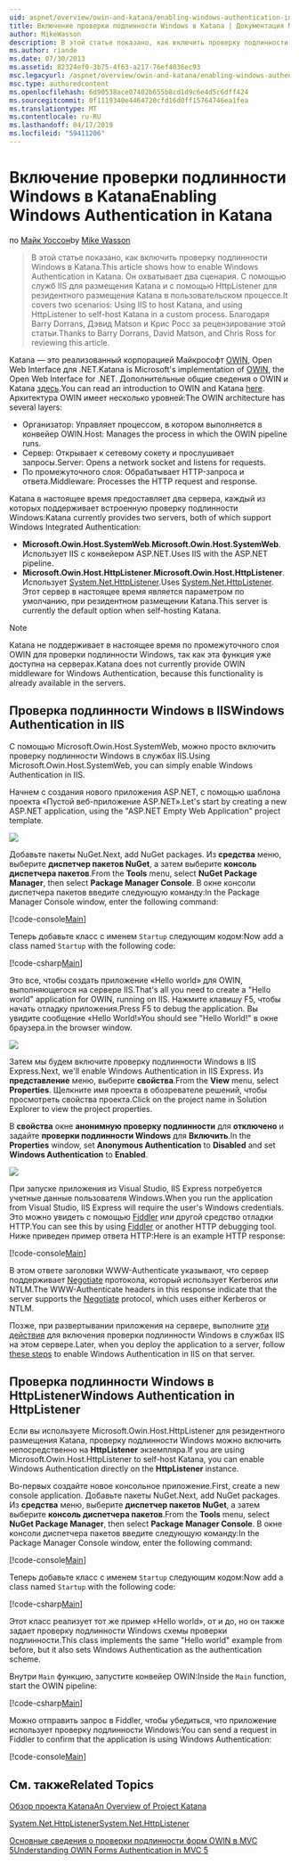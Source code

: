 ```yaml
---
uid: aspnet/overview/owin-and-katana/enabling-windows-authentication-in-katana
title: Включение проверки подлинности Windows в Katana | Документация Майкрософт
author: MikeWasson
description: В этой статье показано, как включить проверку подлинности Windows в Katana. Он охватывает два сценария. С помощью служб IIS для размещения Katana и с помощью HttpListener для резидентного размещения Kat...
ms.author: riande
ms.date: 07/30/2013
ms.assetid: 82324ef0-3b75-4f63-a217-76ef4036ec93
msc.legacyurl: /aspnet/overview/owin-and-katana/enabling-windows-authentication-in-katana
msc.type: authoredcontent
ms.openlocfilehash: 6d90538ace07402b655b8cd1d9c6e4d5c6dff424
ms.sourcegitcommit: 0f1119340e4464720cfd16d0ff15764746ea1fea
ms.translationtype: MT
ms.contentlocale: ru-RU
ms.lasthandoff: 04/17/2019
ms.locfileid: "59411206"
---
```

# <a name="enabling-windows-authentication-in-katana"></a><span data-ttu-id="69495-104">Включение проверки подлинности Windows в Katana</span><span class="sxs-lookup"><span data-stu-id="69495-104">Enabling Windows Authentication in Katana</span></span>

<span data-ttu-id="69495-105">по [Майк Уоссон](https://github.com/MikeWasson)</span><span class="sxs-lookup"><span data-stu-id="69495-105">by [Mike Wasson](https://github.com/MikeWasson)</span></span>

> <span data-ttu-id="69495-106">В этой статье показано, как включить проверку подлинности Windows в Katana.</span><span class="sxs-lookup"><span data-stu-id="69495-106">This article shows how to enable Windows Authentication in Katana.</span></span> <span data-ttu-id="69495-107">Он охватывает два сценария. С помощью служб IIS для размещения Katana и с помощью HttpListener для резидентного размещения Katana в пользовательском процессе.</span><span class="sxs-lookup"><span data-stu-id="69495-107">It covers two scenarios: Using IIS to host Katana, and using HttpListener to self-host Katana in a custom process.</span></span> <span data-ttu-id="69495-108">Благодаря Barry Dorrans, Дэвид Matson и Крис Росс за рецензирование этой статьи.</span><span class="sxs-lookup"><span data-stu-id="69495-108">Thanks to Barry Dorrans, David Matson, and Chris Ross for reviewing this article.</span></span>


<span data-ttu-id="69495-109">Katana — это реализованный корпорацией Майкрософт [OWIN](http://owin.org/), Open Web Interface для .NET.</span><span class="sxs-lookup"><span data-stu-id="69495-109">Katana is Microsoft's implementation of [OWIN](http://owin.org/), the Open Web Interface for .NET.</span></span> <span data-ttu-id="69495-110">Дополнительные общие сведения о OWIN и Katana [здесь](an-overview-of-project-katana.md).</span><span class="sxs-lookup"><span data-stu-id="69495-110">You can read an introduction to OWIN and Katana [here](an-overview-of-project-katana.md).</span></span> <span data-ttu-id="69495-111">Архитектура OWIN имеет несколько уровней:</span><span class="sxs-lookup"><span data-stu-id="69495-111">The OWIN architecture has several layers:</span></span>

- <span data-ttu-id="69495-112">Организатор: Управляет процессом, в котором выполняется в конвейер OWIN.</span><span class="sxs-lookup"><span data-stu-id="69495-112">Host: Manages the process in which the OWIN pipeline runs.</span></span>
- <span data-ttu-id="69495-113">Сервер: Открывает к сетевому сокету и прослушивает запросы.</span><span class="sxs-lookup"><span data-stu-id="69495-113">Server: Opens a network socket and listens for requests.</span></span>
- <span data-ttu-id="69495-114">По промежуточного слоя: Обрабатывает HTTP-запроса и ответа.</span><span class="sxs-lookup"><span data-stu-id="69495-114">Middleware: Processes the HTTP request and response.</span></span>

<span data-ttu-id="69495-115">Katana в настоящее время предоставляет два сервера, каждый из которых поддерживает встроенную проверку подлинности Windows:</span><span class="sxs-lookup"><span data-stu-id="69495-115">Katana currently provides two servers, both of which support Windows Integrated Authentication:</span></span>

- <span data-ttu-id="69495-116">**Microsoft.Owin.Host.SystemWeb**.</span><span class="sxs-lookup"><span data-stu-id="69495-116">**Microsoft.Owin.Host.SystemWeb**.</span></span> <span data-ttu-id="69495-117">Использует IIS с конвейером ASP.NET.</span><span class="sxs-lookup"><span data-stu-id="69495-117">Uses IIS with the ASP.NET pipeline.</span></span>
- <span data-ttu-id="69495-118">**Microsoft.Owin.Host.HttpListener**.</span><span class="sxs-lookup"><span data-stu-id="69495-118">**Microsoft.Owin.Host.HttpListener**.</span></span> <span data-ttu-id="69495-119">Использует [System.Net.HttpListener](https://msdn.microsoft.com/library/system.net.httplistener.aspx).</span><span class="sxs-lookup"><span data-stu-id="69495-119">Uses [System.Net.HttpListener](https://msdn.microsoft.com/library/system.net.httplistener.aspx).</span></span> <span data-ttu-id="69495-120">Этот сервер в настоящее время является параметром по умолчанию, при резидентном размещении Katana.</span><span class="sxs-lookup"><span data-stu-id="69495-120">This server is currently the default option when self-hosting Katana.</span></span>

> [!NOTE]
> <span data-ttu-id="69495-121">Katana не поддерживает в настоящее время по промежуточного слоя OWIN для проверки подлинности Windows, так как эта функция уже доступна на серверах.</span><span class="sxs-lookup"><span data-stu-id="69495-121">Katana does not currently provide OWIN middleware for Windows Authentication, because this functionality is already available in the servers.</span></span>

## <a name="windows-authentication-in-iis"></a><span data-ttu-id="69495-122">Проверка подлинности Windows в IIS</span><span class="sxs-lookup"><span data-stu-id="69495-122">Windows Authentication in IIS</span></span>

<span data-ttu-id="69495-123">С помощью Microsoft.Owin.Host.SystemWeb, можно просто включить проверку подлинности Windows в службах IIS.</span><span class="sxs-lookup"><span data-stu-id="69495-123">Using Microsoft.Owin.Host.SystemWeb, you can simply enable Windows Authentication in IIS.</span></span>

<span data-ttu-id="69495-124">Начнем с создания нового приложения ASP.NET, с помощью шаблона проекта «Пустой веб-приложение ASP.NET».</span><span class="sxs-lookup"><span data-stu-id="69495-124">Let's start by creating a new ASP.NET application, using the "ASP.NET Empty Web Application" project template.</span></span>

![](enabling-windows-authentication-in-katana/_static/image1.png)

<span data-ttu-id="69495-125">Добавьте пакеты NuGet.</span><span class="sxs-lookup"><span data-stu-id="69495-125">Next, add NuGet packages.</span></span> <span data-ttu-id="69495-126">Из **средства** меню, выберите **диспетчер пакетов NuGet**, а затем выберите **консоль диспетчера пакетов**.</span><span class="sxs-lookup"><span data-stu-id="69495-126">From the **Tools** menu, select **NuGet Package Manager**, then select **Package Manager Console**.</span></span> <span data-ttu-id="69495-127">В окне консоли диспетчера пакетов введите следующую команду:</span><span class="sxs-lookup"><span data-stu-id="69495-127">In the Package Manager Console window, enter the following command:</span></span>

[!code-console[Main](enabling-windows-authentication-in-katana/samples/sample1.cmd)]

<span data-ttu-id="69495-128">Теперь добавьте класс с именем `Startup` следующим кодом:</span><span class="sxs-lookup"><span data-stu-id="69495-128">Now add a class named `Startup` with the following code:</span></span>

[!code-csharp[Main](enabling-windows-authentication-in-katana/samples/sample2.cs)]

<span data-ttu-id="69495-129">Это все, чтобы создать приложение «Hello world» для OWIN, выполняющегося на сервере IIS.</span><span class="sxs-lookup"><span data-stu-id="69495-129">That's all you need to create a "Hello world" application for OWIN, running on IIS.</span></span> <span data-ttu-id="69495-130">Нажмите клавишу F5, чтобы начать отладку приложения.</span><span class="sxs-lookup"><span data-stu-id="69495-130">Press F5 to debug the application.</span></span> <span data-ttu-id="69495-131">Вы увидите сообщение «Hello World!»</span><span class="sxs-lookup"><span data-stu-id="69495-131">You should see "Hello World!"</span></span> <span data-ttu-id="69495-132">в окне браузера.</span><span class="sxs-lookup"><span data-stu-id="69495-132">in the browser window.</span></span>

![](enabling-windows-authentication-in-katana/_static/image2.png)

<span data-ttu-id="69495-133">Затем мы будем включите проверку подлинности Windows в IIS Express.</span><span class="sxs-lookup"><span data-stu-id="69495-133">Next, we'll enable Windows Authentication in IIS Express.</span></span> <span data-ttu-id="69495-134">Из **представление** меню, выберите **свойства**.</span><span class="sxs-lookup"><span data-stu-id="69495-134">From the **View** menu, select **Properties**.</span></span> <span data-ttu-id="69495-135">Щелкните имя проекта в обозревателе решений, чтобы просмотреть свойства проекта.</span><span class="sxs-lookup"><span data-stu-id="69495-135">Click on the project name in Solution Explorer to view the project properties.</span></span>

<span data-ttu-id="69495-136">В **свойства** окне **анонимную проверку подлинности** для **отключено** и задайте **проверки подлинности Windows** для  **Включить**.</span><span class="sxs-lookup"><span data-stu-id="69495-136">In the **Properties** window, set **Anonymous Authentication** to **Disabled** and set **Windows Authentication** to **Enabled**.</span></span>

![](enabling-windows-authentication-in-katana/_static/image3.png)

<span data-ttu-id="69495-137">При запуске приложения из Visual Studio, IIS Express потребуется учетные данные пользователя Windows.</span><span class="sxs-lookup"><span data-stu-id="69495-137">When you run the application from Visual Studio, IIS Express will require the user's Windows credentials.</span></span> <span data-ttu-id="69495-138">Это можно увидеть с помощью [Fiddler](http://fiddler2.com/home) или другой средство отладки HTTP.</span><span class="sxs-lookup"><span data-stu-id="69495-138">You can see this by using [Fiddler](http://fiddler2.com/home) or another HTTP debugging tool.</span></span> <span data-ttu-id="69495-139">Ниже приведен пример ответа HTTP:</span><span class="sxs-lookup"><span data-stu-id="69495-139">Here is an example HTTP response:</span></span>

[!code-console[Main](enabling-windows-authentication-in-katana/samples/sample3.cmd?highlight=1,5-6)]

<span data-ttu-id="69495-140">В этом ответе заголовки WWW-Authenticate указывают, что сервер поддерживает [Negotiate](http://www.ietf.org/rfc/rfc4559.txt) протокола, который использует Kerberos или NTLM.</span><span class="sxs-lookup"><span data-stu-id="69495-140">The WWW-Authenticate headers in this response indicate that the server supports the [Negotiate](http://www.ietf.org/rfc/rfc4559.txt) protocol, which uses either Kerberos or NTLM.</span></span>

<span data-ttu-id="69495-141">Позже, при развертывании приложения на сервере, выполните [эти действия](https://www.iis.net/configreference/system.webserver/security/authentication/windowsauthentication) для включения проверки подлинности Windows в службах IIS на этом сервере.</span><span class="sxs-lookup"><span data-stu-id="69495-141">Later, when you deploy the application to a server, follow [these steps](https://www.iis.net/configreference/system.webserver/security/authentication/windowsauthentication) to enable Windows Authentication in IIS on that server.</span></span>

## <a name="windows-authentication-in-httplistener"></a><span data-ttu-id="69495-142">Проверка подлинности Windows в HttpListener</span><span class="sxs-lookup"><span data-stu-id="69495-142">Windows Authentication in HttpListener</span></span>

<span data-ttu-id="69495-143">Если вы используете Microsoft.Owin.Host.HttpListener для резидентного размещения Katana, проверку подлинности Windows можно включить непосредственно на **HttpListener** экземпляра.</span><span class="sxs-lookup"><span data-stu-id="69495-143">If you are using Microsoft.Owin.Host.HttpListener to self-host Katana, you can enable Windows Authentication directly on the **HttpListener** instance.</span></span>

<span data-ttu-id="69495-144">Во-первых создайте новое консольное приложение.</span><span class="sxs-lookup"><span data-stu-id="69495-144">First, create a new console application.</span></span> <span data-ttu-id="69495-145">Добавьте пакеты NuGet.</span><span class="sxs-lookup"><span data-stu-id="69495-145">Next, add NuGet packages.</span></span> <span data-ttu-id="69495-146">Из **средства** меню, выберите **диспетчер пакетов NuGet**, а затем выберите **консоль диспетчера пакетов**.</span><span class="sxs-lookup"><span data-stu-id="69495-146">From the **Tools** menu, select **NuGet Package Manager**, then select **Package Manager Console**.</span></span> <span data-ttu-id="69495-147">В окне консоли диспетчера пакетов введите следующую команду:</span><span class="sxs-lookup"><span data-stu-id="69495-147">In the Package Manager Console window, enter the following command:</span></span>

[!code-console[Main](enabling-windows-authentication-in-katana/samples/sample4.cmd)]

<span data-ttu-id="69495-148">Теперь добавьте класс с именем `Startup` следующим кодом:</span><span class="sxs-lookup"><span data-stu-id="69495-148">Now add a class named `Startup` with the following code:</span></span>

[!code-csharp[Main](enabling-windows-authentication-in-katana/samples/sample5.cs)]

<span data-ttu-id="69495-149">Этот класс реализует тот же пример «Hello world», от и до, но он также задает проверку подлинности Windows схемы проверки подлинности.</span><span class="sxs-lookup"><span data-stu-id="69495-149">This class implements the same "Hello world" example from before, but it also sets Windows Authentication as the authentication scheme.</span></span>

<span data-ttu-id="69495-150">Внутри `Main` функцию, запустите конвейер OWIN:</span><span class="sxs-lookup"><span data-stu-id="69495-150">Inside the `Main` function, start the OWIN pipeline:</span></span>

[!code-csharp[Main](enabling-windows-authentication-in-katana/samples/sample6.cs)]

<span data-ttu-id="69495-151">Можно отправить запрос в Fiddler, чтобы убедиться, что приложение использует проверку подлинности Windows:</span><span class="sxs-lookup"><span data-stu-id="69495-151">You can send a request in Fiddler to confirm that the application is using Windows Authentication:</span></span>

[!code-console[Main](enabling-windows-authentication-in-katana/samples/sample7.cmd?highlight=1,4-5)]

## <a name="related-topics"></a><span data-ttu-id="69495-152">См. также</span><span class="sxs-lookup"><span data-stu-id="69495-152">Related Topics</span></span>

[<span data-ttu-id="69495-153">Обзор проекта Katana</span><span class="sxs-lookup"><span data-stu-id="69495-153">An Overview of Project Katana</span></span>](an-overview-of-project-katana.md)

[<span data-ttu-id="69495-154">System.Net.HttpListener</span><span class="sxs-lookup"><span data-stu-id="69495-154">System.Net.HttpListener</span></span>](https://msdn.microsoft.com/library/system.net.httplistener.aspx)

[<span data-ttu-id="69495-155">Основные сведения о проверки подлинности форм OWIN в MVC 5</span><span class="sxs-lookup"><span data-stu-id="69495-155">Understanding OWIN Forms Authentication in MVC 5</span></span>](https://blogs.msdn.com/b/webdev/archive/2013/07/03/understanding-owin-forms-authentication-in-mvc-5.aspx)
